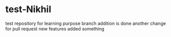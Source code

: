 # test-Nikhil
test repository for learning purpose
branch addition is done
another change for pull request
new features
added something
